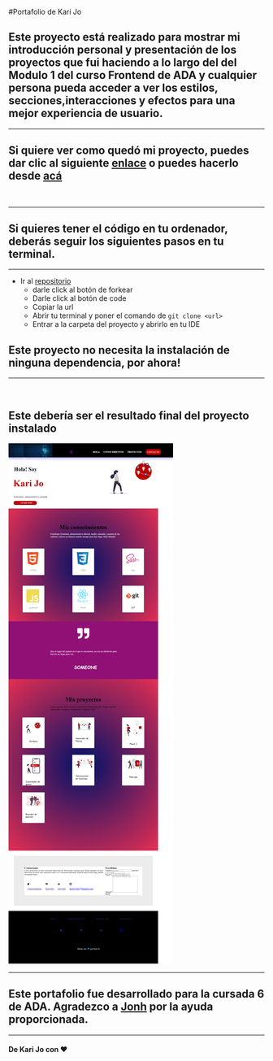#Portafolio de Kari Jo

## Este proyecto está realizado para mostrar mi introducción personal y presentación de los proyectos que fui haciendo a lo largo del del Modulo 1 del curso Frontend de ADA y cualquier persona pueda acceder a ver los estilos, secciones,interacciones y efectos para una mejor experiencia de usuario.

***


## Si quiere ver como quedó mi proyecto, puedes dar clic al siguiente [enlace](https://karijofre.github.io/Portafolio-karijo/) o puedes hacerlo desde [acá](https://sad-swirles-a6aba2.netlify.app/)
<br>

***
## Si quieres tener el código en tu ordenador, deberás seguir los siguientes pasos en tu terminal.
***

- Ir al [repositorio](https://github.com/Karijofre/Portafolio-karijo)  
  - darle click al botón de forkear
  - Darle click al botón de code
  - Copiar la url
  - Abrir tu terminal y poner el comando de  ```git clone <url>```
  - Entrar a la carpeta del proyecto y abrirlo en tu IDE

## Este proyecto no necesita la instalación de ninguna dependencia, por ahora!

***

<br>

## Este debería ser el resultado final del proyecto instalado

![imágen](./img/screen.png)

***
## Este portafolio fue desarrollado para la cursada 6 de ADA. Agradezco a [Jonh](https://github.com/Jonhks) por la ayuda proporcionada.

***


#### De Kari Jo con ❤

